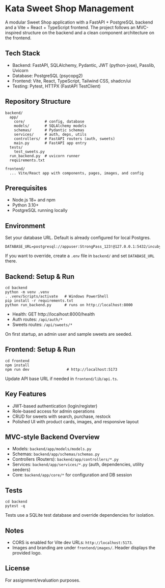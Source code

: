 # Kata Sweet Shop Management 

A modular Sweet Shop application with a FastAPI + PostgreSQL backend and a Vite + React + TypeScript frontend. The project follows an MVC-inspired structure on the backend and a clean component architecture on the frontend.

## Tech Stack
- Backend: FastAPI, SQLAlchemy, Pydantic, JWT (python-jose), Passlib, Uvicorn
- Database: PostgreSQL (psycopg2)
- Frontend: Vite, React, TypeScript, Tailwind CSS, shadcn/ui
- Testing: Pytest, HTTPX (FastAPI TestClient)

## Repository Structure
```
backend/
  app/
    core/         # config, database
    models/       # SQLAlchemy models
    schemas/      # Pydantic schemas
    services/     # auth, deps, utils
    controllers/  # FastAPI routers (auth, sweets)
    main.py       # FastAPI app entry
  tests/
    test_sweets.py
  run_backend.py  # uvicorn runner
  requirements.txt

frontend/
  ... Vite/React app with components, pages, images, and config
```

## Prerequisites
- Node.js 18+ and npm
- Python 3.10+
- PostgreSQL running locally

## Environment
Set your database URL. Default is already configured for local Postgres.
```
DATABASE_URL=postgresql://appuser:StrongPass_123!@127.0.0.1:5432/incubytes
```
If you want to override, create a `.env` file in `backend/` and set `DATABASE_URL` there.

## Backend: Setup & Run
```
cd backend
python -m venv .venv
. .venv/Scripts/activate   # Windows PowerShell
pip install -r requirements.txt
python run_backend.py      # runs on http://localhost:8000
```
- Health: GET http://localhost:8000/health
- Auth routes: `/api/auth/*`
- Sweets routes: `/api/sweets/*`

On first startup, an admin user and sample sweets are seeded.

## Frontend: Setup & Run
```
cd frontend
npm install
npm run dev                 # http://localhost:5173
```
Update API base URL if needed in `frontend/lib/api.ts`.

## Key Features
- JWT-based authentication (login/register)
- Role-based access for admin operations
- CRUD for sweets with search, purchase, restock
- Polished UI with product cards, images, and responsive layout

## MVC-style Backend Overview
- Models: `backend/app/models/models.py`
- Schemas: `backend/app/schemas/schemas.py`
- Controllers (Routers): `backend/app/controllers/*.py`
- Services: `backend/app/services/*.py` (auth, dependencies, utility seeders)
- Core: `backend/app/core/*` for configuration and DB session

## Tests
```
cd backend
pytest -q
```
Tests use a SQLite test database and override dependencies for isolation.

## Notes
- CORS is enabled for Vite dev URLs: `http://localhost:5173`.
- Images and branding are under `frontend/images/`. Header displays the provided logo.

## License
For assignment/evaluation purposes.
